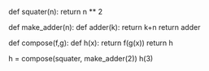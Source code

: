 def squater(n):
    return n ** 2

def make_adder(n):
    def adder(k):
        return k+n
    return adder

def compose(f,g):
    def h(x):
        return f(g(x))
    return h

h = compose(squater, make_adder(2))
h(3)

